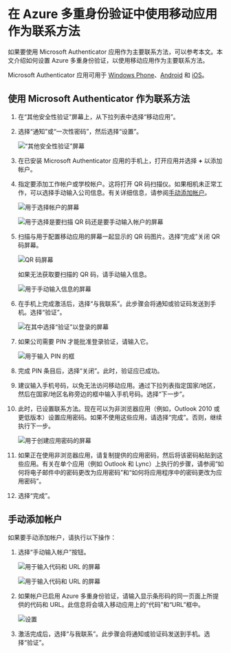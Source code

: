 <properties
	pageTitle="在 Azure 多重身份验证中使用移动应用作为联系方法 | Azure"
	description="本文介绍了如何使用移动应用作为 Azure 多重身份验证的主要联系方法。"
	services="multi-factor-authentication"
	documentationCenter=""
	authors="billmath"
	manager="stevenp"
	editor="curtland"/>

<tags
	ms.service="multi-factor-authentication"
	ms.workload="identity"
	ms.tgt_pltfrm="na"
	ms.devlang="na"
	ms.topic="article"
	ms.date="08/30/2016"
	ms.author="billmath"
   	wacn.date="11/30/2016"/>  


# 在 Azure 多重身份验证中使用移动应用作为联系方法

如果要使用 Microsoft Authenticator 应用作为主要联系方法，可以参考本文。本文介绍如何设置 Azure 多重身份验证，以使用移动应用作为主要联系方法。

Microsoft Authenticator 应用可用于 [Windows Phone](http://go.microsoft.com/fwlink/?Linkid=825071)、[Android](http://go.microsoft.com/fwlink/?Linkid=825072) 和 [iOS](http://go.microsoft.com/fwlink/?Linkid=825073)。

## 使用 Microsoft Authenticator 作为联系方法


1. 在“其他安全性验证”屏幕上，从下拉列表中选择“移动应用”。
2. 选择“通知”或“一次性密码”，然后选择“设置”。

	![“其他安全性验证”屏幕](./media/multi-factor-authentication-end-user-first-time-mobile-app/mobileapp.png)  


3. 在已安装 Microsoft Authenticator 应用的手机上，打开应用并选择 **+** 以添加帐户。
4. 指定要添加工作帐户或学校帐户。这将打开 QR 码扫描仪。如果相机未正常工作，可以选择手动输入公司信息。有关详细信息，请参阅[手动添加帐户](#add-an-account-manually)。

	![用于选择帐户的屏幕](./media/multi-factor-authentication-end-user-first-time-mobile-app/scan.png)  


	![用于选择是要扫描 QR 码还是要手动输入帐户的屏幕](./media/multi-factor-authentication-end-user-first-time-mobile-app/scan4.png)  


5. 扫描与用于配置移动应用的屏幕一起显示的 QR 码图片。选择“完成”关闭 QR 码屏幕。

	![QR 码屏幕](./media/multi-factor-authentication-end-user-first-time-mobile-app/scan2.png)  


	如果无法获取要扫描的 QR 码，请手动输入信息。

	![用于手动输入信息的屏幕](./media/multi-factor-authentication-end-user-first-time-mobile-app/barcode.png)  


6. 在手机上完成激活后，选择“与我联系”。此步骤会将通知或验证码发送到手机。选择“验证”。

	![在其中选择“验证”以登录的屏幕](./media/multi-factor-authentication-end-user-first-time-mobile-app/verify.png)  


7. 如果公司需要 PIN 才能批准登录验证，请输入它。

	![用于输入 PIN 的框](./media/multi-factor-authentication-end-user-first-time-mobile-app/scan3.png)  


8. 完成 PIN 条目后，选择“关闭”。此时，验证应已成功。
9. 建议输入手机号码，以免无法访问移动应用。通过下拉列表指定国家/地区，然后在国家/地区名称旁边的框中输入手机号码。选择“下一步”。
10. 此时，已设置联系方法。现在可以为非浏览器应用（例如，Outlook 2010 或更低版本）设置应用密码。如果不使用这些应用，请选择“完成”。否则，继续执行下一步。

	![用于创建应用密码的屏幕](./media/multi-factor-authentication-end-user-first-time-mobile-app/step4.png)  


11. 如果正在使用非浏览器应用，请复制提供的应用密码，然后将该密码粘贴到这些应用。有关在单个应用（例如 Outlook 和 Lync）上执行的步骤，请参阅“如何将电子邮件中的密码更改为应用密码”和“如何将应用程序中的密码更改为应用密码”。
12. 选择“完成”。

## 手动添加帐户 <a name="add-an-account-manually"></a>
如果要手动添加帐户，请执行以下操作：

1. 选择“手动输入帐户”按钮。

	![用于输入代码和 URL 的屏幕](./media/multi-factor-authentication-end-user-first-time-mobile-app/addaccount.png)  


	![用于输入代码和 URL 的屏幕](./media/multi-factor-authentication-end-user-first-time-mobile-app/addaccount2.png)  


2. 如果帐户已启用 Azure 多重身份验证，请输入显示条形码的同一页面上所提供的代码和 URL。此信息将会填入移动应用上的“代码”和“URL”框中。

	![设置](./media/multi-factor-authentication-end-user-first-time-mobile-app/barcode2.png)  


3. 激活完成后，选择“与我联系”。此步骤会将通知或验证码发送到手机。选择“验证”。

<!---HONumber=Mooncake_1010_2016-->
